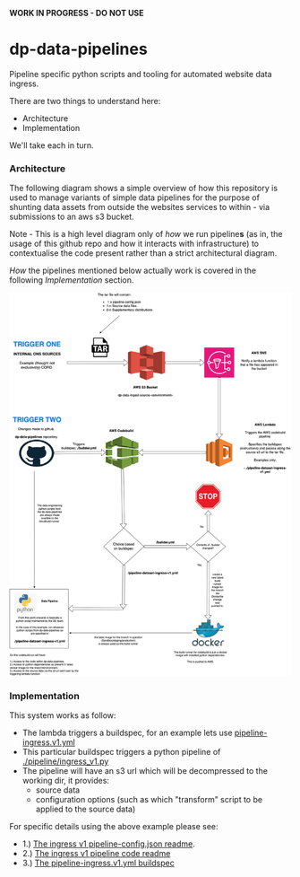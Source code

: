 **WORK IN PROGRESS - DO NOT USE**

# dp-data-pipelines

Pipeline specific python scripts and tooling for automated website data ingress.

There are two things to understand here:

- Architecture
- Implementation

We'll take each in turn.


### Architecture

The following diagram shows a simple overview of how this repository is used to manage variants of simple data pipelines for the purpose of shunting data assets from outside the websites services to within - via submissions to an aws s3 bucket.

Note - This is a high level diagram only of _how_ we run pipeline**s** (as in, the usage of this github repo and how it interacts with infrastructure) to contextualise the code present rather than a strict architectural diagram.

_How_ the pipelines mentioned below actually work is covered in the following _Implementation_ section.

![Overview](./docs/overview.png)


### Implementation

This system works as follow:

- The lambda triggers a buildspec, for an example lets use [pipeline-ingress.v1.yml](./pipeline-ingress-v1.yml)
- This particular buildspec triggers a python pipeline of [./pipeline/ingress_v1.py](./pipeline/ingress_v1.py)
- The pipeline will have an s3 url which will be decompressed to the working dir, it provides:
     - source data
     - configuration options (such as which "transform" script to be applied to the source data)

For specific details using the above example please see:

- 1.) [The ingress v1 pipeline-config.json readme](./docs/pipeline-config.md).
- 2.) [The ingress v1 pipeline code readme](./pipeline/README.md)
- 3.) [The pipeline-ingress.v1.yml buildspec](./pipeline-ingress-v1.yml)


